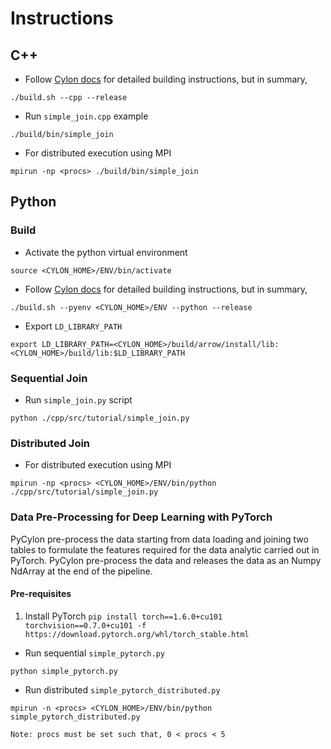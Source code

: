 # Instructions 

## C++ 

- Follow [Cylon docs](https://cylondata.org/docs/) for detailed building instructions, but in
 summary,  
```
./build.sh --cpp --release
```

- Run `simple_join.cpp` example 
```
./build/bin/simple_join
```

- For distributed execution using MPI 
```
mpirun -np <procs> ./build/bin/simple_join
```

## Python 

### Build

- Activate the python virtual environment 
```
source <CYLON_HOME>/ENV/bin/activate 
```

- Follow [Cylon docs](https://cylondata.org/docs/) for detailed building instructions, but in
 summary,  
 ```
 ./build.sh --pyenv <CYLON_HOME>/ENV --python --release
 ```

- Export `LD_LIBRARY_PATH`
```
export LD_LIBRARY_PATH=<CYLON_HOME>/build/arrow/install/lib:<CYLON_HOME>/build/lib:$LD_LIBRARY_PATH
```

### Sequential Join

- Run `simple_join.py` script
```
python ./cpp/src/tutorial/simple_join.py
```

### Distributed Join

- For distributed execution using MPI 
```
mpirun -np <procs> <CYLON_HOME>/ENV/bin/python ./cpp/src/tutorial/simple_join.py
```

### Data Pre-Processing for Deep Learning with PyTorch

PyCylon pre-process the data starting from data loading and joining two tables
to formulate the features required for the data analytic carried out in PyTorch. 
PyCylon pre-process the data and releases the data as an Numpy NdArray at 
the end of the pipeline. 

#### Pre-requisites

1. Install PyTorch `pip install torch==1.6.0+cu101 torchvision==0.7.0+cu101 -f https://download.pytorch.org/whl/torch_stable.html`

 - Run sequential `simple_pytorch.py`
 
```
python simple_pytorch.py
```

 - Run distributed `simple_pytorch_distributed.py`
 
```
mpirun -n <procs> <CYLON_HOME>/ENV/bin/python simple_pytorch_distributed.py
```

`Note: procs must be set such that, 0 < procs < 5`
